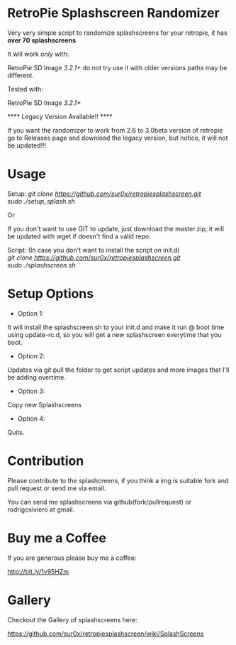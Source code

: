 RetroPie Splashscreen Randomizer
====================

Very very simple script to randomize splashscreens for your retropie, it has **over 70 splashscreens**


It will work *only* with:

RetroPie SD Image *3.2.1+* do not try use it with older versions paths may be different.

Tested with:

RetroPie SD Image *3.2.1+*


**** Legacy Version Available!! ****

If you want the randomizer to work from 2.6 to 3.0beta version of retropie go to Releases page and download the legacy version, but notice, it will not be updated!!!


Usage
====================

Setup:
*git clone https://github.com/sur0x/retropiesplashscreen.git*  
*sudo ./setup_splash.sh*

Or

If you don't want to use GIT to update, just download the master.zip, it will be updated with wget if doesn't find a valid repo.


Script: (In case you don't want to install the script on init.d)  
*git clone https://github.com/sur0x/retropiesplashscreen.git*  
*sudo ./splashscreen.sh*

Setup Options
====================

* Option 1:

It will install the splashscreen.sh to your init.d and make it run @ boot time using update-rc.d, so you will get a new splashscreen everytime that you boot.

* Option 2:

Updates via git pull the folder to get script updates and more images that I'll be adding overtime.

* Option 3:

Copy new Splashscreens

* Option 4:

Quits.

Contribution
====================
Please contribute to the splashcreens, if you think a img is suitable fork and pull request or send me via email.

You can send me splashscreens via github(fork/pullrequest) or rodrigosiviero at gmail.


Buy me a Coffee
====================
If you are generous please buy me a coffee:

http://bit.ly/1v95HZm


Gallery
====================

Checkout the Gallery of splashscreens here:

https://github.com/sur0x/retropiesplashscreen/wiki/SplashScreens



